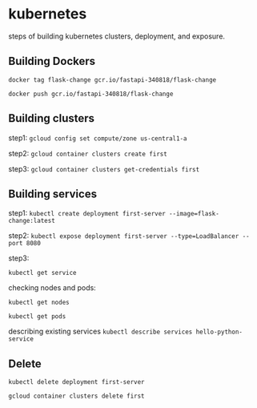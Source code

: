 # kubernetes

steps of building kubernetes clusters, deployment, and exposure.

## Building Dockers
`docker tag flask-change gcr.io/fastapi-340818/flask-change`

`docker push gcr.io/fastapi-340818/flask-change`
## Building clusters 
step1:
`gcloud config set compute/zone us-central1-a`

step2:
`gcloud container clusters create first`

step3:
`gcloud container clusters get-credentials first`

## Building services
step1:
`kubectl create deployment first-server --image=flask-change:latest`

step2: 
`kubectl expose deployment first-server --type=LoadBalancer --port 8080`

step3:

`kubectl get service`

checking nodes and pods:

`kubectl get nodes`

`kubectl get pods`

describing existing services
`kubectl describe services hello-python-service`

## Delete 
`kubectl delete deployment first-server`

`gcloud container clusters delete first`


